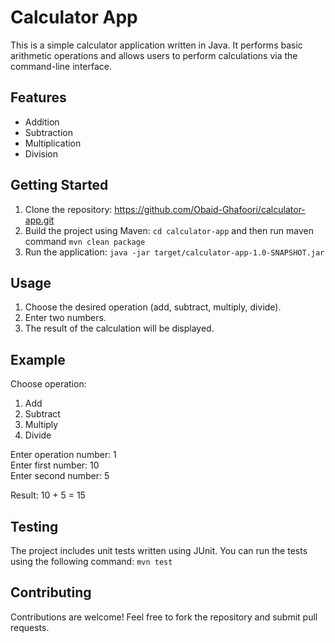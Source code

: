 # Calculator App

This is a simple calculator application written in Java. It performs basic arithmetic operations and allows users to perform calculations via the command-line interface.

## Features

- Addition
- Subtraction
- Multiplication
- Division

## Getting Started

1. Clone the repository: https://github.com/Obaid-Ghafoori/calculator-app.git
2. Build the project using Maven: `cd calculator-app` and then run maven command `mvn clean package`
3. Run the application: `java -jar target/calculator-app-1.0-SNAPSHOT.jar`


## Usage

1. Choose the desired operation (add, subtract, multiply, divide).
2. Enter two numbers.
3. The result of the calculation will be displayed.

## Example

Choose operation:

1. Add
2. Subtract
3. Multiply
4. Divide

Enter operation number: 1<br>
Enter first number: 10<br>
Enter second number: 5

Result: 10 + 5 = 15


## Testing

The project includes unit tests written using JUnit. You can run the tests using the following command:
`mvn test`

## Contributing

Contributions are welcome! Feel free to fork the repository and submit pull requests.





